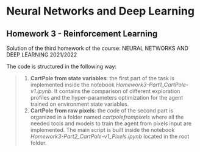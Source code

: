 # Neural Networks and Deep Learning 

## Homework 3 - Reinforcement Learning

Solution of the third homework of the course: NEURAL NETWORKS AND DEEP LEARNING 2021/2022

The code is structured in the following way:  
> 1. **CartPole from state variables**: the first part of the task is implemented inside the notebook *Homework3-Part1_CartPole-v1.ipynb*. It contains the comparison of different exploration profiles and the hyper-parameters optimization for the agent trained on environment state variables.  
> 2. **CartPole from raw pixels**: the code of the second part is organized in a folder named *cartpolefrompixels* where all the needed tools and models to train the agent from pixels input are implemented. The main script is built inside the notebook *Homework3-Part2_CartPole-v1_Pixels.ipynb* located in the root folder.  
    
